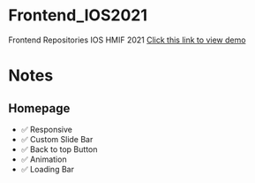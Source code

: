 # Frontend_IOS2021
Frontend Repositories IOS HMIF 2021
[Click this link to view demo](https://sabdadev.github.io/ios21test/)
# Notes
## Homepage
- :white_check_mark: Responsive
- :white_check_mark: Custom Slide Bar
- :white_check_mark: Back to top Button
- :white_check_mark: Animation
- :white_check_mark: Loading Bar


